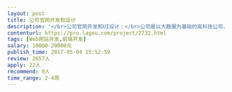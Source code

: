```yaml
---                
layout: post       
title: 公司官网开发和设计           
description: '</br>公司官网开发和UI设计：</br>公司是以大数据为基础的高科技公司，B2B的商业模式</br>主要功能点</br>官网主要展现公司的产品，解决方案，团队等等，交互内容不多，单向传播信息为主。在工作内容上，除了官网的开发，还包括UI设计</br>人员要求</br>有B2B官网开发/设计经验，有案例。</br>'     
contenturl: https://pro.lagou.com/project/2732.html      
tags: [Web网站开发,前端开发]            
salary: 10000-20000元          
publish_time: 2017-05-04 15:52:59         
review: 2657人                   
apply: 22人                   
recommend: 0人                   
time_range: 2-4周              
---                 
```

